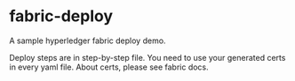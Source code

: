 # fabric-deploy
A sample hyperledger fabric deploy demo.

Deploy steps are in step-by-step file. You need to use your generated certs in every yaml file. About certs, please see fabric docs.
